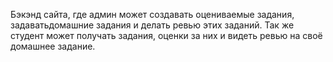 Бэкэнд сайта, где админ может создавать оцениваемые задания, задаватьдомашние задания и делать ревью этих заданий. Так же студент может получать задания, оценки за них и видеть ревью на своё домашнее задание.
